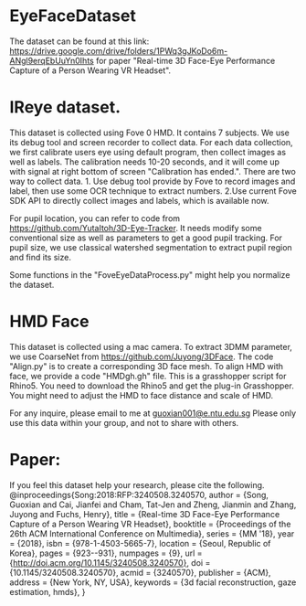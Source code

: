# EyeFaceDataset
The dataset can be found at this link:
https://drive.google.com/drive/folders/1PWq3gJKoDo6m-ANgl9erqEbUuYn0Ihts
for paper "Real-time 3D Face-Eye Performance Capture of a Person Wearing VR Headset".

# IReye dataset.
This dataset is collected using Fove 0 HMD. It contains 7 subjects. We use its debug tool and screen recorder to collect data.
For each data collection, we first calibrate users eye using default program, then collect images as well as labels.
The calibration needs 10-20 seconds, and it will come up with signal at right bottom of screen "Calibration has ended.".
There are two way to collect data. 1. Use debug tool provide by Fove to record images and label, then use some OCR technique to extract numbers.
2.Use current Fove SDK API to directly collect images and labels, which is available now.

For pupil location, you can refer to code from https://github.com/YutaItoh/3D-Eye-Tracker. It needs modify some conventional size as well as parameters
to get a good pupil tracking. 
For pupil size, we use classical watershed segmentation to extract pupil region and find its size.

Some functions in the "FoveEyeDataProcess.py" might help you normalize the dataset.

# HMD Face
This dataset is collected using a mac camera. To extract 3DMM parameter, we use CoarseNet from https://github.com/Juyong/3DFace.
The code "Align.py" is to create a corresponding 3D face mesh.
To align HMD with face, we provide a code "HMDgh.gh" file. This is a grasshopper script for Rhino5. You need to download the Rhino5 and get the plug-in Grasshopper. You might need to adjust the HMD to face distance and scale of HMD.

For any inquire, please email to me at guoxian001@e.ntu.edu.sg
Please only use this data within your group, and not to share with others.

# Paper:
If you feel this dataset help your research, please cite the following. 
@inproceedings{Song:2018:RFP:3240508.3240570,
 author = {Song, Guoxian and Cai, Jianfei and Cham, Tat-Jen and Zheng, Jianmin and Zhang, Juyong and Fuchs, Henry},
 title = {Real-time 3D Face-Eye Performance Capture of a Person Wearing VR Headset},
 booktitle = {Proceedings of the 26th ACM International Conference on Multimedia},
 series = {MM '18},
 year = {2018},
 isbn = {978-1-4503-5665-7},
 location = {Seoul, Republic of Korea},
 pages = {923--931},
 numpages = {9},
 url = {http://doi.acm.org/10.1145/3240508.3240570},
 doi = {10.1145/3240508.3240570},
 acmid = {3240570},
 publisher = {ACM},
 address = {New York, NY, USA},
 keywords = {3d facial reconstruction, gaze estimation, hmds},
} 
